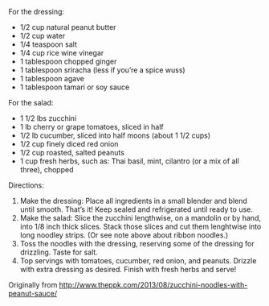 For the dressing:
 * 1/2 cup natural peanut butter
 * 1/2 cup water
 * 1/4 teaspoon salt
 * 1/4 cup rice wine vinegar
 * 1 tablespoon chopped ginger
 * 1 tablespoon sriracha (less if you’re a spice wuss)
 * 1 tablespoon agave
 * 1 tablespoon tamari or soy sauce

For the salad:
 * 1 1/2 lbs zucchini
 * 1 lb cherry or grape tomatoes, sliced in half
 * 1/2 lb cucumber, sliced into half moons (about 1 1/2 cups)
 * 1/2 cup finely diced red onion
 * 1/2 cup roasted, salted peanuts
 * 1 cup fresh herbs, such as: Thai basil, mint, cilantro (or a mix of all three), chopped

Directions:
 1. Make the dressing: Place all ingredients in a small blender and blend until smooth. That’s it! Keep sealed and refrigerated until ready to use.
 2. Make the salad: Slice the zucchini lengthwise, on a mandolin or by hand, into 1/8 inch thick slices. Stack those slices and cut them lenghtwise into long noodley strips. (Or see note above about ribbon noodles.)
 3. Toss the noodles with the dressing, reserving some of the dressing for drizzling. Taste for salt.
 4. Top servings with tomatoes, cucumber, red onion, and peanuts. Drizzle with extra dressing as desired. Finish with fresh herbs and serve!

Originally from
  http://www.theppk.com/2013/08/zucchini-noodles-with-peanut-sauce/
